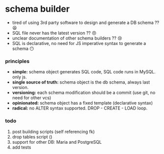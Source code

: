 # schema builder

* tired of using 3rd party software to design and generate a DB schema ?? :tired_face:
* SQL file never has the latest version ?? :angry:
* unclear documentation of other schema builders ?? :cry:
* SQL is declarative, no need for JS imperative syntax to generate a schema :no_mouth:

### principles

* **simple:** schema object generates SQL code, SQL code runs in MySQL. only js.
* **single source of truth:** schema object is the db schema, always last version.
* **versioning:** each schema modification should be a commit (use git, no need for other vcs)
* **opinionated:** schema object has a fixed template (declarative syntax)
* **radical:** no ALTER syntax supported. DROP - CREATE - LOAD loop.


### todo 

1. post building scripts (self referencing fk)
2. drop tables script ()
3. support for other DB: Maria and PostgreSQL
4. add tests
